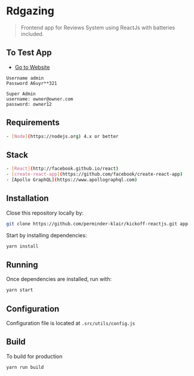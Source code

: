 # Rdgazing

> Frontend app for Reviews System using ReactJs with batteries included.

## To Test App

- [Go to Website](https://www.rdglazing.app/login)

```
Username admin
Password A6uyr**321

Super Admin
username: owner@owner.com
password: owner12
```

## Requirements

```bash
- [Node](https://nodejs.org) 4.x or better
```

## Stack

```bash
- [React](http://facebook.github.io/react)
- [create-react-app](https://github.com/facebook/create-react-app)
- [Apollo GraphQL](https://www.apollographql.com)
```

## Installation

Close this repository locally by:

```sh
git clone https://github.com/perminder-klair/kickoff-reactjs.git app
```

Start by installing dependencies:

```sh
yarn install
```

## Running

Once dependencies are installed, run with:

```sh
yarn start
```

## Configuration

Configuration file is located at `.src/utils/config.js`

## Build

To build for production

```sh
yarn run build
```
